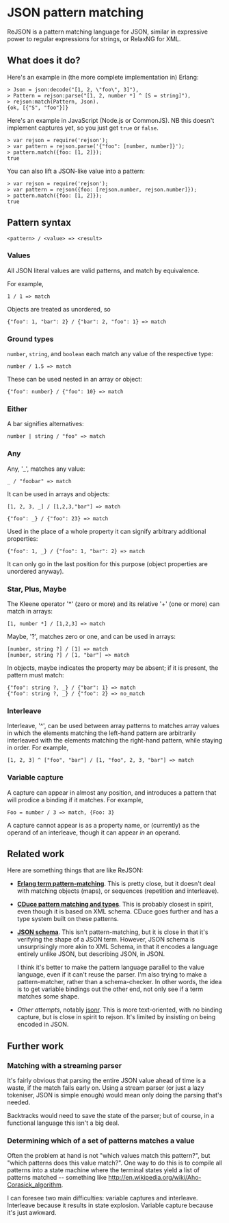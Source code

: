 # JSON pattern matching

ReJSON is a pattern matching language for JSON, similar in expressive
power to regular expressions for strings, or RelaxNG for XML.

## What does it do?

Here's an example in (the more complete implementation in) Erlang:

    > Json = json:decode("[1, 2, \"foo\", 3]"),
    > Pattern = rejson:parse("[1, 2, number *] ^ [S = string]"),
    > rejson:match(Pattern, Json).
    {ok, [{"S", "foo"}]}

Here's an example in JavaScript (Node.js or CommonJS). NB this doesn't
implement captures yet, so you just get `true` or `false`.

    > var rejson = require('rejson');
    > var pattern = rejson.parse('{"foo": [number, number]}');
    > pattern.match({foo: [1, 2]});
    true

You can also lift a JSON-like value into a pattern:

    > var rejson = require('rejson');
    > var pattern = rejson({foo: [rejson.number, rejson.number]});
    > pattern.match({foo: [1, 2]});
    true

## Pattern syntax

    <pattern> / <value> => <result>

### Values

All JSON literal values are valid patterns, and match by equivalence.

For example,

    1 / 1 => match

Objects are treated as unordered, so

    {"foo": 1, "bar": 2} / {"bar": 2, "foo": 1} => match

### Ground types

`number`, `string`, and `boolean` each match any value of the
respective type:

    number / 1.5 => match

These can be used nested in an array or object:

    {"foo": number} / {"foo": 10} => match

### Either

A bar signifies alternatives:

    number | string / "foo" => match

### Any

Any, '_', matches any value:

    _ / "foobar" => match

It can be used in arrays and objects:

    [1, 2, 3, _] / [1,2,3,"bar"] => match

    {"foo": _} / {"foo": 23} => match

Used in the place of a whole property it can signify arbitrary
additional properties:

    {"foo": 1, _} / {"foo": 1, "bar": 2} => match

It can only go in the last position for this purpose (object
properties are unordered anyway).

### Star, Plus, Maybe

The Kleene operator '*' (zero or more) and its relative '+' (one or more) can
match in arrays:

    [1, number *] / [1,2,3] => match

Maybe, '?', matches zero or one, and can be used in arrays:

    [number, string ?] / [1] => match
    [number, string ?] / [1, "bar"] => match

In objects, maybe indicates the property may be absent; if it is
present, the pattern must match:

    {"foo": string ?, _} / {"bar": 1} => match
    {"foo": string ?, _} / {"foo": 2} => no_match

### Interleave

Interleave, '^', can be used between array patterns to matches array
values in which the elements matching the left-hand pattern are
arbitrarily interleaved with the elements matching the right-hand
pattern, while staying in order. For example,

    [1, 2, 3] ^ ["foo", "bar"] / [1, "foo", 2, 3, "bar"] => match

### Variable capture

A capture can appear in almost any position, and introduces a pattern
that will prodice a binding if it matches.  For example,

    Foo = number / 3 => match, {Foo: 3}

A capture cannot appear is as a property name, or (currently) as the
operand of an interleave, though it can appear *in* an operand.

## Related work

Here are something things that are like ReJSON:

 - [**Erlang term
    pattern-matching**](http://www.erlang.org/doc/reference_manual/expressions.html#pattern). This
    is pretty close, but it doesn't deal with matching objects (maps),
    or sequences (repetition and interleave).

 - [**CDuce pattern matching and
 types**](http://www.cduce.org/manual_types_patterns.html). This is
 probably closest in spirit, even though it is based on XML
 schema. CDuce goes further and has a type system built on these
 patterns.

 - [**JSON schema**](http://json-schema.org/). This isn't
    pattern-matching, but it is close in that it's verifying the shape
    of a JSON term. However, JSON schema is unsurprisingly more akin
    to XML Schema, in that it encodes a language entirely unlike JSON,
    but describing JSON, in JSON.

    I think it's better to make the pattern language parallel to the
    value language, even if it can't reuse the parser. I'm also trying
    to make a pattern-matcher, rather than a schema-checker. In other
    words, the idea is to get variable bindings out the other end, not
    only see if a term matches some shape.

 - *Other attempts*, notably
    [jsonr](http://laurentszyster.be/jsonr/). This is more
    text-oriented, with no binding capture, but is close in spirit to
    rejson. It's limited by insisting on being encoded in JSON.

## Further work

### Matching with a streaming parser

It's fairly obvious that parsing the entire JSON value ahead of time
is a waste, if the match fails early on. Using a stream parser (or
just a lazy tokeniser, JSON is simple enough) would mean only doing
the parsing that's needed.

Backtracks would need to save the state of the parser; but of course,
in a functional language this isn't a big deal.

### Determining which of a set of patterns matches a value

Often the problem at hand is not "which values match this pattern?",
but "which patterns does this value match?". One way to do this is to
compile all patterns into a state machine where the terminal states
yield a list of patterns matched -- something like
http://en.wikipedia.org/wiki/Aho-Corasick_algorithm.

I can foresee two main difficulties: variable captures and
interleave. Interleave because it results in state explosion. Variable
capture because it's just awkward.
